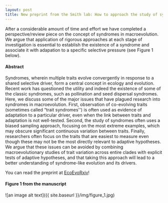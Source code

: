 ```yaml
---
layout: post
title: New preprint from the Smith lab: How to approach the study of syndromes in macroevolution
---
```


After a considerable amount of time and effort we have completed a perspective/review piece on the concept of syndromes in macroevolution. We argue that application of rigorous approaches at each stage of investigation is essential to establish the existence of a syndrome and associate it with adapation to a specific selective pressure (see Figure 1 below). 

#### Abstract

Syndromes, wherein multiple traits evolve convergently in response to a shared selective driver, form a central concept in ecology and evolution. Recent work has questioned the utility and indeed the existence of some of the classic syndromes, such as pollination and seed dispersal syndromes. Here, we discuss some of the major issues that have plagued research into syndromes in macroevolution. First, observation of co-evolving traits (sometimes called “trait syndromes'') is often used as evidence of adaptation to a particular driver, even when the link between traits and adaptation is not well-tested. Second, the study of syndromes often uses a biased sampling approach, focusing on the most extreme examples, which may obscure significant continuous variation between traits. Finally, researchers often focus on the traits that are easiest to measure even though these may not be the most directly relevant to adaptive hypotheses. We argue that these issues can be avoided by combining macroevolutionary studies of trait variation across entire clades with explicit tests of adaptive hypotheses, and that taking this approach will lead to a better understanding of syndrome-like evolution and its drivers.


You can read the preprint at [EcoEvoRxiv](https://ecoevorxiv.org/bt2km/)!

#### Figure 1 from the manuscript

![an image alt text]({{ site.baseurl }}/img/figure_1.jpg)

